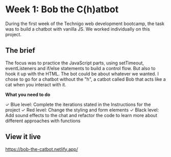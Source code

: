 # Week 1: Bob the C(h)atbot

During the first week of the Technigo web development bootcamp, the task was to build a chatbot with vanilla JS. We worked individually on this project.
## The brief

The focus was to practice the JavaScript parts, using setTimeout, eventListeners and if/else statements to build a control flow. But also to hook it up with the HTML. The bot could be about whatever we wanted. I chose to go for a chatbot without the "h", a catbot called Bob that acts like a cat when you interact with it.

**What you need to do**

✓ Blue level: Complete the iterations stated in the Instructions for the project
✓ Red level: Change the styling and form elements
✓ Black level: Add sound effects to the chat and refactor the code to learn more about different approaches with functions

## View it live

https://bob-the-catbot.netlify.app/

